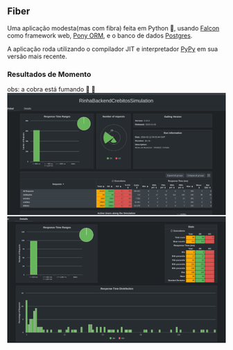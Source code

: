 ## Fiber
Uma aplicação modesta(mas com fibra) feita em Python :snake:, usando [Falcon](https://falconframework.org/) como framework web, [Pony ORM](https://ponyorm.org/), e o banco de dados [Postgres](https://www.postgresql.org/).

A aplicação roda utilizando o compilador JIT e interpretador [PyPy](https://doc.pypy.org/en/latest/index.html) em sua versão mais recente.

### Resultados de Momento
obs: a cobra está fumando :snake: :smoking:
![resultados-graficos](results/11-02-2024.png)
![resultados-graficos](results/11-02-2024-response-times.png)